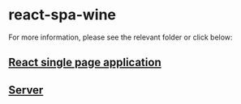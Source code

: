 # react-spa-wine
For more information, please see the relevant folder or click below:
## [React single page application](https://github.com/Koteterov/react-spa-wine/tree/main/client)
## [Server](https://github.com/Koteterov/react-spa-wine/tree/main/server)

